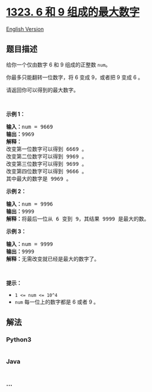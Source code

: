 # [1323. 6 和 9 组成的最大数字](https://leetcode-cn.com/problems/maximum-69-number)

[English Version](/solution/1300-1399/1323.Maximum%2069%20Number/README_EN.md)

## 题目描述

<!-- 这里写题目描述 -->
<p>给你一个仅由数字 6 和 9 组成的正整数&nbsp;<code>num</code>。</p>

<p>你最多只能翻转一位数字，将 6 变成&nbsp;9，或者把&nbsp;9 变成&nbsp;6 。</p>

<p>请返回你可以得到的最大数字。</p>

<p>&nbsp;</p>

<p><strong>示例 1：</strong></p>

<pre><strong>输入：</strong>num = 9669
<strong>输出：</strong>9969
<strong>解释：</strong>
改变第一位数字可以得到 6669 。
改变第二位数字可以得到 9969 。
改变第三位数字可以得到 9699 。
改变第四位数字可以得到 9666 。
其中最大的数字是 9969 。
</pre>

<p><strong>示例 2：</strong></p>

<pre><strong>输入：</strong>num = 9996
<strong>输出：</strong>9999
<strong>解释：</strong>将最后一位从 6 变到 9，其结果 9999 是最大的数。</pre>

<p><strong>示例 3：</strong></p>

<pre><strong>输入：</strong>num = 9999
<strong>输出：</strong>9999
<strong>解释：</strong>无需改变就已经是最大的数字了。</pre>

<p>&nbsp;</p>

<p><strong>提示：</strong></p>

<ul>
	<li><code>1 &lt;= num &lt;= 10^4</code></li>
	<li><code>num</code>&nbsp;每一位上的数字都是 6 或者&nbsp;9 。</li>
</ul>

## 解法

<!-- 这里可写通用的实现逻辑 -->

<!-- tabs:start -->

### **Python3**

<!-- 这里可写当前语言的特殊实现逻辑 -->

```python

```

### **Java**

<!-- 这里可写当前语言的特殊实现逻辑 -->

```java

```

### **...**

```

```

<!-- tabs:end -->
